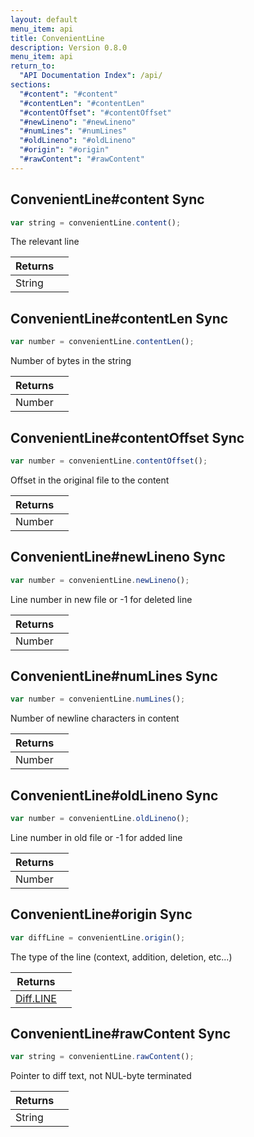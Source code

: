 ```yaml
---
layout: default
menu_item: api
title: ConvenientLine
description: Version 0.8.0
menu_item: api
return_to:
  "API Documentation Index": /api/
sections:
  "#content": "#content"
  "#contentLen": "#contentLen"
  "#contentOffset": "#contentOffset"
  "#newLineno": "#newLineno"
  "#numLines": "#numLines"
  "#oldLineno": "#oldLineno"
  "#origin": "#origin"
  "#rawContent": "#rawContent"
---
```


## <a name="content"></a><span>ConvenientLine#</span>content <span class="tags"><span class="sync">Sync</span></span>

```js
var string = convenientLine.content();
```

The relevant line

| Returns |  |
| --- | --- |
| String |  |

## <a name="contentLen"></a><span>ConvenientLine#</span>contentLen <span class="tags"><span class="sync">Sync</span></span>

```js
var number = convenientLine.contentLen();
```

Number of bytes in the string

| Returns |  |
| --- | --- |
| Number |  |

## <a name="contentOffset"></a><span>ConvenientLine#</span>contentOffset <span class="tags"><span class="sync">Sync</span></span>

```js
var number = convenientLine.contentOffset();
```

Offset in the original file to the content

| Returns |  |
| --- | --- |
| Number |  |

## <a name="newLineno"></a><span>ConvenientLine#</span>newLineno <span class="tags"><span class="sync">Sync</span></span>

```js
var number = convenientLine.newLineno();
```

Line number in new file or -1 for deleted line

| Returns |  |
| --- | --- |
| Number |  |

## <a name="numLines"></a><span>ConvenientLine#</span>numLines <span class="tags"><span class="sync">Sync</span></span>

```js
var number = convenientLine.numLines();
```

Number of newline characters in content

| Returns |  |
| --- | --- |
| Number |  |

## <a name="oldLineno"></a><span>ConvenientLine#</span>oldLineno <span class="tags"><span class="sync">Sync</span></span>

```js
var number = convenientLine.oldLineno();
```

Line number in old file or -1 for added line

| Returns |  |
| --- | --- |
| Number |  |

## <a name="origin"></a><span>ConvenientLine#</span>origin <span class="tags"><span class="sync">Sync</span></span>

```js
var diffLine = convenientLine.origin();
```

The type of the line (context, addition, deletion, etc...)

| Returns |  |
| --- | --- |
| [Diff.LINE](/api/diff/#LINE) |  |

## <a name="rawContent"></a><span>ConvenientLine#</span>rawContent <span class="tags"><span class="sync">Sync</span></span>

```js
var string = convenientLine.rawContent();
```

Pointer to diff text, not NUL-byte terminated

| Returns |  |
| --- | --- |
| String |  |

